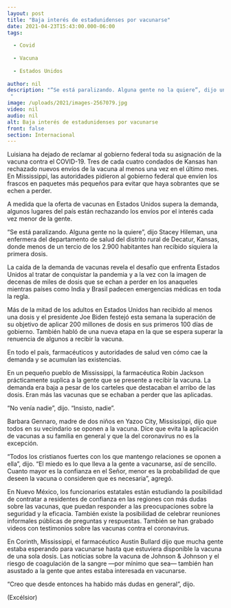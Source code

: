 ```yaml
---
layout: post
title: "Baja interés de estadunidenses por vacunarse"
date: 2021-04-23T15:43:00.000-06:00
tags:
  
  - Covid
  
  - Vacuna
  
  - Estados Unidos
  
author: nil
description: "“Se está paralizando. Alguna gente no la quiere”, dijo una enfermera del departamento de salud del distrito rural de Decatur, Kansas "
image: /uploads/2021/images-2567079.jpg
video: nil
audio: nil
alt: Baja interés de estadunidenses por vacunarse
front: false
section: Internacional
---
```


Luisiana ha dejado de reclamar al gobierno federal toda su asignación de la vacuna contra el COVID-19. Tres de cada cuatro condados de Kansas han rechazado nuevos envíos de la vacuna al menos una vez en el último mes. En Mississippi, las autoridades pidieron al gobierno federal que envíen los frascos en paquetes más pequeños para evitar que haya sobrantes que se echen a perder.

A medida que la oferta de vacunas en Estados Unidos supera la demanda, algunos lugares del país están rechazando los envíos por el interés cada vez menor de la gente.

“Se está paralizando. Alguna gente no la quiere”, dijo Stacey Hileman, una enfermera del departamento de salud del distrito rural de Decatur, Kansas, donde menos de un tercio de los 2.900 habitantes han recibido siquiera la primera dosis.

La caída de la demanda de vacunas revela el desafío que enfrenta Estados Unidos al tratar de conquistar la pandemia y a la vez con la imagen de decenas de miles de dosis que se echan a perder en los anaqueles mientras países como India y Brasil padecen emergencias médicas en toda la regla.

Más de la mitad de los adultos en Estados Unidos han recibido al menos una dosis y el presidente Joe Biden festejó esta semana la superación de su objetivo de aplicar 200 millones de dosis en sus primeros 100 días de gobierno. También habló de una nueva etapa en la que se espera superar la renuencia de algunos a recibir la vacuna.

En todo el país, farmacéuticos y autoridades de salud ven cómo cae la demanda y se acumulan las existencias.

En un pequeño pueblo de Mississippi, la farmacéutica Robin Jackson prácticamente suplica a la gente que se presente a recibir la vacuna. La demanda era baja a pesar de los carteles que destacaban el arribo de las dosis. Eran más las vacunas que se echaban a perder que las aplicadas.

“No venía nadie”, dijo. “Insisto, nadie”.

Barbara Gennaro, madre de dos niños en Yazoo City, Mississippi, dijo que todos en su vecindario se oponen a la vacuna. Dice que evita la aplicación de vacunas a su familia en general y que la del coronavirus no es la excepción.

“Todos los cristianos fuertes con los que mantengo relaciones se oponen a ella”, dijo. “El miedo es lo que lleva a la gente a vacunarse, así de sencillo. Cuanto mayor es la confianza en el Señor, menor es la probabilidad de que deseen la vacuna o consideren que es necesaria”, agregó.

En Nuevo México, los funcionarios estatales están estudiando la posibilidad de contratar a residentes de confianza en las regiones con más dudas sobre las vacunas, que puedan responder a las preocupaciones sobre la seguridad y la eficacia. También existe la posibilidad de celebrar reuniones informales públicas de preguntas y respuestas. También se han grabado videos con testimonios sobre las vacunas contra el coronavirus.

En Corinth, Mississippi, el farmacéutico Austin Bullard dijo que mucha gente estaba esperando para vacunarse hasta que estuviera disponible la vacuna de una sola dosis. Las noticias sobre la vacuna de Johnson & Johnson y el riesgo de coagulación de la sangre —por mínimo que sea— también han asustado a la gente que antes estaba interesada en vacunarse.

“Creo que desde entonces ha habido más dudas en general”, dijo.

(Excélsior)